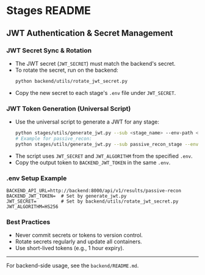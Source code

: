 # Stages README

## JWT Authentication & Secret Management

### JWT Secret Sync & Rotation
- The JWT secret (`JWT_SECRET`) must match the backend's secret.
- To rotate the secret, run on the backend:
  ```sh
  python backend/utils/rotate_jwt_secret.py
  ```
- Copy the new secret to each stage's `.env` file under `JWT_SECRET`.

### JWT Token Generation (Universal Script)
- Use the universal script to generate a JWT for any stage:
  ```sh
  python stages/utils/generate_jwt.py --sub <stage_name> --env-path <path-to-stage-env>
  # Example for passive_recon:
  python stages/utils/generate_jwt.py --sub passive_recon_stage --env-path stages/passive_recon/.env
  ```
- The script uses `JWT_SECRET` and `JWT_ALGORITHM` from the specified `.env`.
- Copy the output token to `BACKEND_JWT_TOKEN` in the same `.env`.

### .env Setup Example
```
BACKEND_API_URL=http://backend:8000/api/v1/results/passive-recon
BACKEND_JWT_TOKEN=  # Set by generate_jwt.py
JWT_SECRET=         # Set by backend/utils/rotate_jwt_secret.py
JWT_ALGORITHM=HS256
```

### Best Practices
- Never commit secrets or tokens to version control.
- Rotate secrets regularly and update all containers.
- Use short-lived tokens (e.g., 1 hour expiry).

---
For backend-side usage, see the `backend/README.md`. 